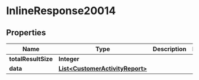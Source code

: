 

# InlineResponse20014

## Properties

Name | Type | Description | Notes
------------ | ------------- | ------------- | -------------
**totalResultSize** | **Integer** |  | 
**data** | [**List&lt;CustomerActivityReport&gt;**](CustomerActivityReport.md) |  | 



